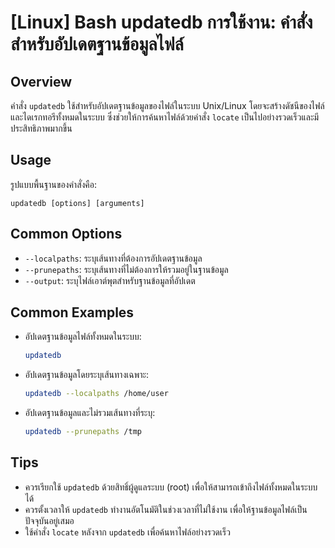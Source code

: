 # [Linux] Bash updatedb การใช้งาน: คำสั่งสำหรับอัปเดตฐานข้อมูลไฟล์

## Overview
คำสั่ง `updatedb` ใช้สำหรับอัปเดตฐานข้อมูลของไฟล์ในระบบ Unix/Linux โดยจะสร้างดัชนีของไฟล์และไดเรกทอรีทั้งหมดในระบบ ซึ่งช่วยให้การค้นหาไฟล์ด้วยคำสั่ง `locate` เป็นไปอย่างรวดเร็วและมีประสิทธิภาพมากขึ้น

## Usage
รูปแบบพื้นฐานของคำสั่งคือ:
```
updatedb [options] [arguments]
```

## Common Options
- `--localpaths`: ระบุเส้นทางที่ต้องการอัปเดตฐานข้อมูล
- `--prunepaths`: ระบุเส้นทางที่ไม่ต้องการให้รวมอยู่ในฐานข้อมูล
- `--output`: ระบุไฟล์เอาต์พุตสำหรับฐานข้อมูลที่อัปเดต

## Common Examples
- อัปเดตฐานข้อมูลไฟล์ทั้งหมดในระบบ:
  ```bash
  updatedb
  ```

- อัปเดตฐานข้อมูลโดยระบุเส้นทางเฉพาะ:
  ```bash
  updatedb --localpaths /home/user
  ```

- อัปเดตฐานข้อมูลและไม่รวมเส้นทางที่ระบุ:
  ```bash
  updatedb --prunepaths /tmp
  ```

## Tips
- ควรเรียกใช้ `updatedb` ด้วยสิทธิ์ผู้ดูแลระบบ (root) เพื่อให้สามารถเข้าถึงไฟล์ทั้งหมดในระบบได้
- ควรตั้งเวลาให้ `updatedb` ทำงานอัตโนมัติในช่วงเวลาที่ไม่ใช้งาน เพื่อให้ฐานข้อมูลไฟล์เป็นปัจจุบันอยู่เสมอ
- ใช้คำสั่ง `locate` หลังจาก `updatedb` เพื่อค้นหาไฟล์อย่างรวดเร็ว